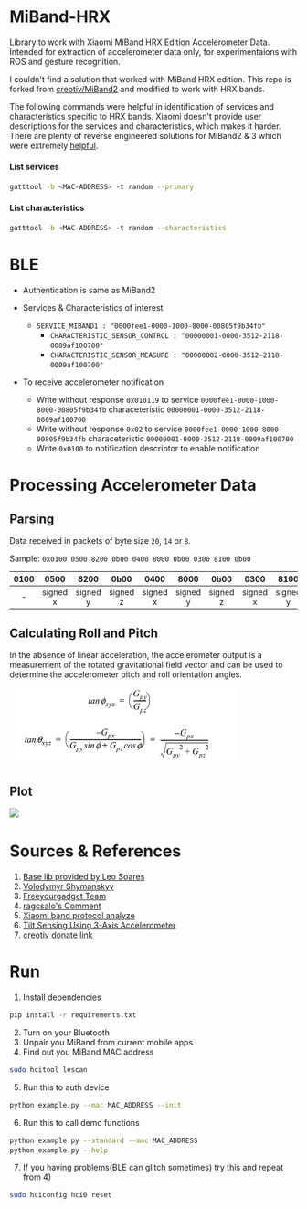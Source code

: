 # MiBand-HRX
Library to work with Xiaomi MiBand HRX Edition Accelerometer Data. Intended for extraction of accelerometer data only,
for experimentaions with ROS and gesture recognition.

I couldn't find a solution that worked with MiBand HRX edition. This repo is forked from [creotiv/MiBand2](https://github.com/creotiv/MiBand2) and modified to work with HRX bands.

The following commands were helpful in identification of services and characteristics specific to HRX bands. Xiaomi doesn't provide user descriptions for the services and characteristics, which makes it harder. There are plenty of reverse engineered solutions for MiBand2 & 3 which were extremely [helpful](#sources--references).

#### List services

```sh
gatttool -b <MAC-ADDRESS> -t random --primary
```

#### List characteristics

```sh
gatttool -b <MAC-ADDRESS> -t random --characteristics
```


# BLE
- Authentication is same as MiBand2
- Services & Characteristics of interest

    - ``SERVICE_MIBAND1 : "0000fee1-0000-1000-8000-00805f9b34fb"``
        - ``CHARACTERISTIC_SENSOR_CONTROL : "00000001-0000-3512-2118-0009af100700"``
        - ``CHARACTERISTIC_SENSOR_MEASURE : "00000002-0000-3512-2118-0009af100700"``

- To receive accelerometer notification
    - Write without response ``0x010119`` to service ``0000fee1-0000-1000-8000-00805f9b34fb`` characeteristic ``00000001-0000-3512-2118-0009af100700``
    - Write without response ``0x02`` to service ``0000fee1-0000-1000-8000-00805f9b34fb`` characeteristic ``00000001-0000-3512-2118-0009af100700``
    - Write ``0x0100`` to notification descriptor to enable notification

# Processing Accelerometer Data

## Parsing
Data received in packets of byte size ``20``, ``14`` or ``8``.

Sample: ``0x0100 0500 8200 0b00 0400 8000 0b00 0300 8100 0b00``


|0100  | 0500  | 8200  | 0b00 | 0400  | 8000  | 0b00  | 0300  | 8100  | 0b00   |
|:-:|:-:|:-:|:-:|:-:|:-:|:-:|:-:|:-:|:-:|
| -  | signed x  |signed y   | signed z  |  signed x |  signed y | signed z  | signed x  | signed y  |  signed z |

## Calculating Roll and Pitch
In the absence of linear acceleration, the accelerometer output is a measurement of the rotated
gravitational field vector and can be used to determine the accelerometer pitch and roll orientation
angles.

<img src="roll_pitch_eqn.png" width="400">

## Plot
<img src="accel_plot.gif" width="1200">




# Sources & References
1) [Base lib provided by Leo Soares](https://github.com/leojrfs/miband2)
2) [Volodymyr Shymanskyy](https://github.com/vshymanskyy/miband2-python-test)
3) [Freeyourgadget Team](https://github.com/Freeyourgadget/Gadgetbridge/tree/master/app/src/main/java/nodomain/freeyourgadget/gadgetbridge/service/devices/huami/miband2)
4) [ragcsalo's Comment](https://github.com/Freeyourgadget/Gadgetbridge/issues/63#issuecomment-493740447)
5) [Xiaomi band protocol analyze](http://changy-.github.io/articles/xiao-mi-band-protocol-analyze.html)
6) [Tilt Sensing Using 3-Axis Accelerometer](https://www.nxp.com/docs/en/application-note/AN3461.pdf)
7) [creotiv donate link](https://github.com/creotiv/MiBand2#donate)



# Run 

1) Install dependencies
```sh
pip install -r requirements.txt
```
2) Turn on your Bluetooth
3) Unpair you MiBand from current mobile apps
4) Find out you MiBand MAC address
```sh
sudo hcitool lescan
```
5) Run this to auth device
```sh
python example.py --mac MAC_ADDRESS --init
```
6) Run this to call demo functions
```sh
python example.py --standard --mac MAC_ADDRESS
python example.py --help
```
7) If you having problems(BLE can glitch sometimes) try this and repeat from 4)
```sh
sudo hciconfig hci0 reset
```
